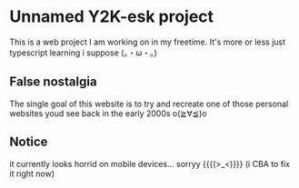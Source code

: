 # Unnamed Y2K-esk project
This is a web project I am working on in my freetime.
It's more or less just typescript learning i suppose (。・ω・。)

## False nostalgia
The single goal of this website is to try and recreate one of those personal websites youd see back in the early 2000s o(≧∀≦)o

## Notice 
it currently looks horrid on mobile devices... sorryy {{{(>_<)}}} (i CBA to fix it right now)
